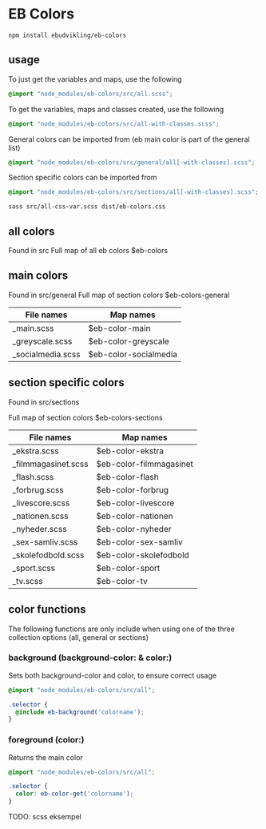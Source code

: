 # EB Colors

`npm install ebudvikling/eb-colors`


## usage

To just get the variables and maps,  use the following

```scss
@import "node_modules/eb-colors/src/all.scss";
```

To get the variables, maps and classes created, use the following

```scss
@import "node_modules/eb-colors/src/all-with-classes.scss";
```

General colors can be imported from (eb main color is part of the general list)

```scss
@import "node_modules/eb-colors/src/general/all[-with-classes].scss";
```

Section specific colors can be imported from

```scss
@import "node_modules/eb-colors/src/sections/all[-with-classes].scss";
```

```cli
sass src/all-css-var.scss dist/eb-colors.css
```

## all colors

Found in src
Full map of all eb colors $eb-colors

## main colors

Found in src/general
Full map of section colors $eb-colors-general

| File names            | Map names                |
| ---                   | ---                      |
| _main.scss            | $eb-color-main           |
| _greyscale.scss       | $eb-color-greyscale      |
| _socialmedia.scss     | $eb-color-socialmedia    |

## section specific colors

Found in src/sections

Full map of section colors $eb-colors-sections

| File names            | Map names                 |
| ---                   | ---                       |
| _ekstra.scss          | $eb-color-ekstra          |
| _filmmagasinet.scss   | $eb-color-filmmagasinet   |
| _flash.scss           | $eb-color-flash           |
| _forbrug.scss         | $eb-color-forbrug         |
| _livescore.scss       | $eb-color-livescore       |
| _nationen.scss        | $eb-color-nationen        |
| _nyheder.scss         | $eb-color-nyheder         |
| _sex-samliv.scss      | $eb-color-sex-samliv      |
| _skolefodbold.scss    | $eb-color-skolefodbold    |
| _sport.scss           | $eb-color-sport           |
| _tv.scss              | $eb-color-tv              |

## color functions

The following functions are only include when using one of the three collection options (all, general or sections)  

### background (background-color: & color:)

Sets both background-color and color, to ensure correct usage

```scss
@import "node_modules/eb-colors/src/all";

.selector {
  @include eb-background('colorname');
}
```

### foreground (color:)

Returns the main color

```scss
@import "node_modules/eb-colors/src/all";

.selector {
  color: eb-color-get('colorname');
}
```

TODO: scss eksempel
